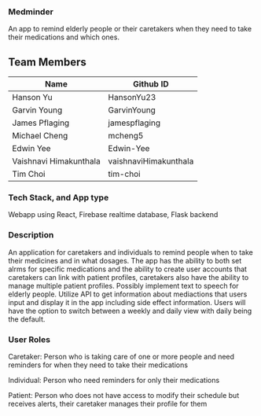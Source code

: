 ### Medminder

An app to remind elderly people or their caretakers when they need to take their medications and which ones.

## Team Members
| Name        | Github ID   |
| ----------- | ----------- |
| Hanson Yu   | HansonYu23  |
| Garvin Young | GarvinYoung  |
| James Pflaging  | jamespflaging  |
| Michael Cheng  | mcheng5  |
| Edwin Yee  | Edwin-Yee  |
| Vaishnavi Himakunthala | vaishnaviHimakunthala |
| Tim Choi | tim-choi |

### Tech Stack, and App type

Webapp using React, Firebase realtime database, Flask backend

### Description

An application for caretakers and individuals to remind people when to take their medicines and in what dosages. The app has the ability to both set alrms for specific medications and the ability to create user accounts that caretakers can link with patient profiles, caretakers also have the ability to manage multiple patient profiles. Possibly implement text to speech for elderly people. Utilize API to get information about mediactions that users input and display it in the app including side effect information. Users will have the option to switch between a weekly and daily view with daily being the default.

### User Roles

Caretaker: Person who is taking care of one or more people and need reminders for when they need to take their medications

Individual: Person who need reminders for only their medications

Patient: Person who does not have access to modify their schedule but receives alerts, their caretaker manages their profile for them
